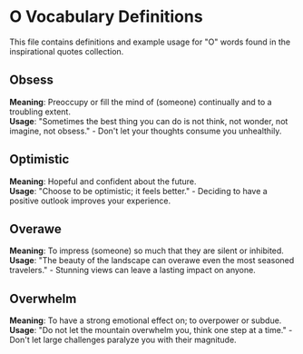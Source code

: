 # O Vocabulary Definitions

This file contains definitions and example usage for "O" words found in the inspirational quotes collection.

## Obsess

**Meaning**: Preoccupy or fill the mind of (someone) continually and to a troubling extent.  
**Usage**: "Sometimes the best thing you can do is not think, not wonder, not imagine, not obsess." - Don't let your thoughts consume you unhealthily.

## Optimistic

**Meaning**: Hopeful and confident about the future.  
**Usage**: "Choose to be optimistic; it feels better." - Deciding to have a positive outlook improves your experience.

## Overawe

**Meaning**: To impress (someone) so much that they are silent or inhibited.
**Usage**: "The beauty of the landscape can overawe even the most seasoned travelers." - Stunning views can leave a lasting impact on anyone.

## Overwhelm

**Meaning**: To have a strong emotional effect on; to overpower or subdue.  
**Usage**: "Do not let the mountain overwhelm you, think one step at a time." - Don't let large challenges paralyze you with their magnitude.
